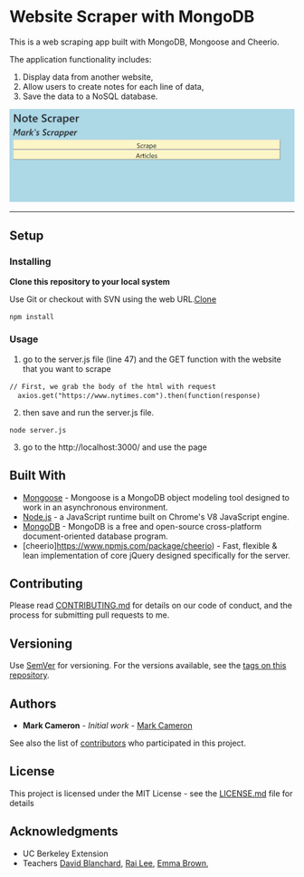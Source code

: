 # Website Scraper with MongoDB
This is a web scraping app built with MongoDB, Mongoose and Cheerio. 

The application functionality includes:
1. Display data from another website,
2. Allow users to create notes for each line of data,
3. Save the data to a NoSQL database.


![scrape](https://github.com/markcam1/markcam1.github.io/blob/master/assets/images/scrapper.png)

---

## Setup
### Installing

**Clone this repository to your local system**

 Use Git or checkout with SVN using the web URL.[Clone](https://github.com/markcam1/Scrape_Mongo.git)

```
npm install
```


### Usage
1. go to the server.js file (line 47) and the GET function with the website that you want to scrape

```
// First, we grab the body of the html with request
  axios.get("https://www.nytimes.com").then(function(response)
```

2. then save and run the server.js file.

```
node server.js
```

3. go to the http://localhost:3000/ and use the page


## Built With <a name="tools"></a>
* [Mongoose](https://www.npmjs.com/package/mongoose) - Mongoose is a MongoDB object modeling tool designed to work in an asynchronous environment.
* [Node.js](https://nodejs.org/en/) - a JavaScript runtime built on Chrome's V8 JavaScript engine.
* [MongoDB](https://www.mongodb.com/download-center/community) - MongoDB is a free and open-source cross-platform document-oriented database program. 
* [cheerio]https://www.npmjs.com/package/cheerio) - Fast, flexible & lean implementation of core jQuery designed specifically for the server.


## Contributing
Please read [CONTRIBUTING.md](CONTRIBUTING.md) for details on our code of conduct, and the process for submitting pull requests to me.

## Versioning
Use [SemVer](http://semver.org/) for versioning. For the versions available, see the [tags on this repository](https://github.com/markcam1/node_word_guess/tags). 

## Authors
* **Mark Cameron** - *Initial work* - [Mark Cameron](https://markcam1.github.io/)

See also the list of [contributors](https://github.com/calendarapp1bootcamp/node_word_guess/graphs/contributors) who participated in this project.

## License
This project is licensed under the MIT License - see the [LICENSE.md](LICENSE.md) file for details

## Acknowledgments
* UC Berkeley Extension
* Teachers [David Blanchard](https://www.linkedin.com/in/dblanchard13/), [Rai Lee](https://www.linkedin.com/in/rai-lee-38061696/), [Emma Brown](https://github.com/EmmaEm),